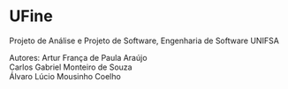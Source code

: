 # UFine
Projeto de Análise e Projeto de Software, Engenharia de Software UNIFSA

Autores:
  Artur França de Paula Araújo  
  Carlos Gabriel Monteiro de Souza  
  Álvaro Lúcio Mousinho Coelho  
